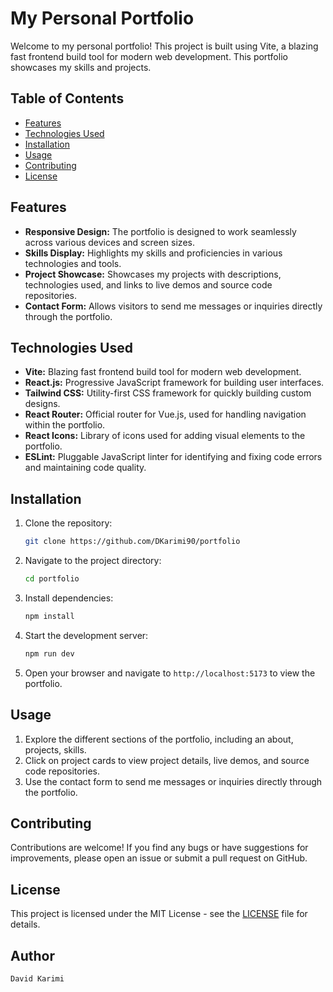 # My Personal Portfolio

Welcome to my personal portfolio! This project is built using Vite, a blazing fast frontend build tool for modern web development. This portfolio showcases my skills and projects.

## Table of Contents
- [Features](#features)
- [Technologies Used](#technologies-used)
- [Installation](#installation)
- [Usage](#usage)
- [Contributing](#contributing)
- [License](#license)

## Features

- **Responsive Design:** The portfolio is designed to work seamlessly across various devices and screen sizes.
- **Skills Display:** Highlights my skills and proficiencies in various technologies and tools.
- **Project Showcase:** Showcases my projects with descriptions, technologies used, and links to live demos and source code repositories.
- **Contact Form:** Allows visitors to send me messages or inquiries directly through the portfolio.

## Technologies Used

- **Vite:** Blazing fast frontend build tool for modern web development.
- **React.js:** Progressive JavaScript framework for building user interfaces.
- **Tailwind CSS:** Utility-first CSS framework for quickly building custom designs.
- **React Router:** Official router for Vue.js, used for handling navigation within the portfolio.
- **React Icons:** Library of icons used for adding visual elements to the portfolio.
- **ESLint:** Pluggable JavaScript linter for identifying and fixing code errors and maintaining code quality.

## Installation

1. Clone the repository:
   ```bash
   git clone https://github.com/DKarimi90/portfolio
   ```

2. Navigate to the project directory:
   ```bash
   cd portfolio
   ```

3. Install dependencies:
   ```bash
   npm install
   ```

4. Start the development server:
   ```bash
   npm run dev
   ```

5. Open your browser and navigate to `http://localhost:5173` to view the portfolio.

## Usage

1. Explore the different sections of the portfolio, including an about, projects, skills.
2. Click on project cards to view project details, live demos, and source code repositories.
3. Use the contact form to send me messages or inquiries directly through the portfolio.

## Contributing

Contributions are welcome! If you find any bugs or have suggestions for improvements, please open an issue or submit a pull request on GitHub.

## License

This project is licensed under the MIT License - see the [LICENSE](LICENSE) file for details.

## Author 
`David Karimi`

